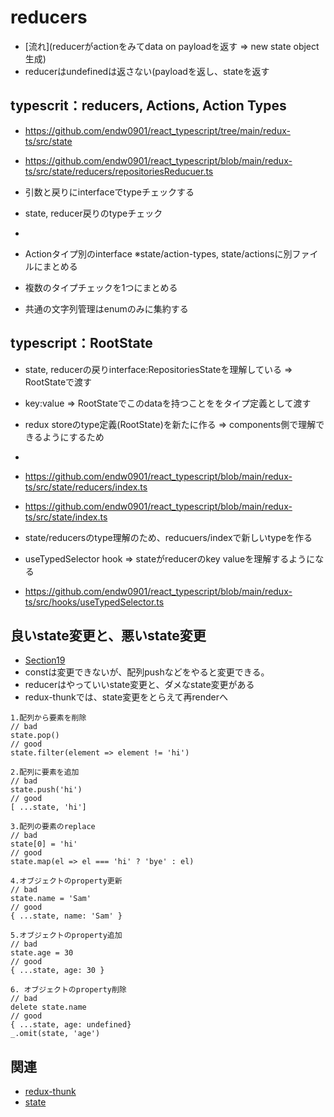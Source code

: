 # reducers
- [流れ](reducerがactionをみてdata on payloadを返す => new state object生成)
- reducerはundefinedは返さない(payloadを返し、stateを返す

## typescrit：reducers, Actions, Action Types

- https://github.com/endw0901/react_typescript/tree/main/redux-ts/src/state
- https://github.com/endw0901/react_typescript/blob/main/redux-ts/src/state/reducers/repositoriesReducuer.ts

- 引数と戻りにinterfaceでtypeチェックする
- state, reducer戻りのtypeチェック
- 
- Actionタイプ別のinterface ※state/action-types,  state/actionsに別ファイルにまとめる
- 複数のタイプチェックを1つにまとめる
- 共通の文字列管理はenumのみに集約する

## typescript：RootState

- state, reducerの戻りinterface:RepositoriesStateを理解している => RootStateで渡す
- key:value => RootStateでこのdataを持つことををタイプ定義として渡す
- redux storeのtype定義(RootState)を新たに作る => components側で理解できるようにするため
- 
- https://github.com/endw0901/react_typescript/blob/main/redux-ts/src/state/reducers/index.ts
- https://github.com/endw0901/react_typescript/blob/main/redux-ts/src/state/index.ts


- state/reducersのtype理解のため、reducuers/indexで新しいtypeを作る
- useTypedSelector hook => stateがreducerのkey valueを理解するようになる
- https://github.com/endw0901/react_typescript/blob/main/redux-ts/src/hooks/useTypedSelector.ts

## 良いstate変更と、悪いstate変更
- [Section19](https://www.udemy.com/course/react-redux/learn/lecture/12586898#overview)
- constは変更できないが、配列pushなどをやると変更できる。
- reducerはやっていいstate変更と、ダメなstate変更がある
- redux-thunkでは、state変更をとらえて再renderへ
 
```
1.配列から要素を削除
// bad
state.pop()
// good
state.filter(element => element != 'hi')

2.配列に要素を追加
// bad
state.push('hi')
// good
[ ...state, 'hi']

3.配列の要素のreplace
// bad
state[0] = 'hi'
// good
state.map(el => el === 'hi' ? 'bye' : el)

4.オブジェクトのproperty更新
// bad
state.name = 'Sam'
// good
{ ...state, name: 'Sam' }

5.オブジェクトのproperty追加
// bad
state.age = 30
// good
{ ...state, age: 30 }

6. オブジェクトのproperty削除
// bad
delete state.name
// good
{ ...state, age: undefined}
_.omit(state, 'age')

```


## 関連
- [redux-thunk](https://github.com/endw0901/react_typescript/blob/main/redux-thunk.md)
- [state](https://github.com/endw0901/react_typescript/blob/main/state.md)

